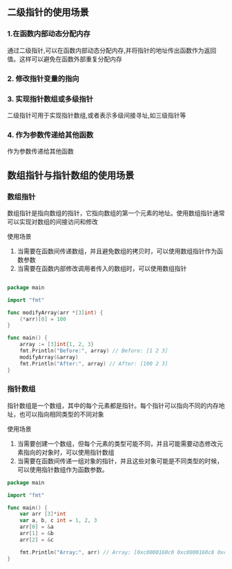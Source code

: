 ## 二级指针的使用场景

### 1.在函数内部动态分配内存

通过二级指针,可以在函数内部动态分配内存,并将指针的地址传出函数作为返回值。这样可以避免在函数外部重复分配内存

### 2. 修改指针变量的指向

### 3. 实现指针数组或多级指针

二级指针可用于实现指针数组,或者表示多级间接寻址,如三级指针等

### 4. 作为参数传递给其他函数

作为参数传递给其他函数

## 数组指针与指针数组的使用场景

### 数组指针

数组指针是指向数组的指针，它指向数组的第一个元素的地址。使用数组指针通常可以实现对数组的间接访问和修改

使用场景

1. 当需要在函数间传递数组，并且避免数组的拷贝时，可以使用数组指针作为函数参数
2. 当需要在函数内部修改调用者传入的数组时，可以使用数组指针

```go

package main

import "fmt"

func modifyArray(arr *[3]int) {
	(*arr)[0] = 100
}

func main() {
	array := [3]int{1, 2, 3}
	fmt.Println("Before:", array) // Before: [1 2 3]
	modifyArray(&array)
	fmt.Println("After:", array) // After: [100 2 3]
}

```

### 指针数组

指针数组是一个数组，其中的每个元素都是指针。每个指针可以指向不同的内存地址，也可以指向相同类型的不同对象

使用场景

1. 当需要创建一个数组，但每个元素的类型可能不同，并且可能需要动态修改元素指向的对象时，可以使用指针数组
2. 当需要在函数间传递一组对象的指针，并且这些对象可能是不同类型的时候，可以使用指针数组作为函数参数。

```go
package main

import "fmt"

func main() {
	var arr [3]*int
	var a, b, c int = 1, 2, 3
	arr[0] = &a
	arr[1] = &b
	arr[2] = &c

	fmt.Println("Array:", arr) // Array: [0xc0000160c0 0xc0000160c8 0xc0000160d0]
}
```